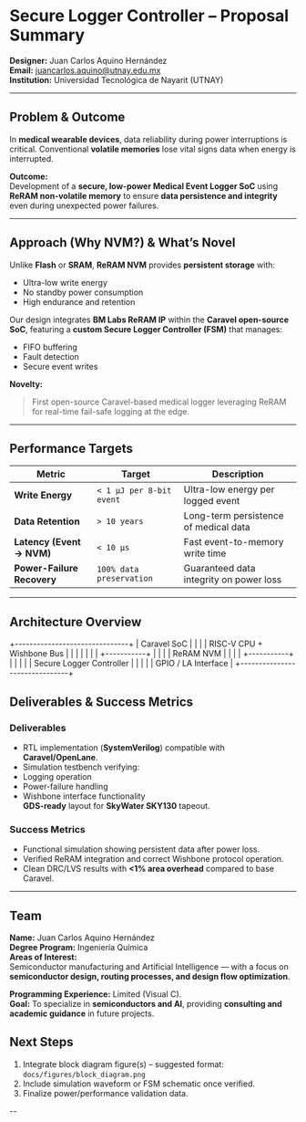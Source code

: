 #  Secure Logger Controller – Proposal Summary

**Designer:** Juan Carlos Aquino Hernández  
**Email:** [juancarlos.aquino@utnay.edu.mx](mailto:juancarlos.aquino@utnay.edu.mx)  
**Institution:** Universidad Tecnológica de Nayarit (UTNAY)  

---

##  Problem & Outcome

In **medical wearable devices**, data reliability during power interruptions is critical. Conventional **volatile memories** lose vital signs data when energy is interrupted.

**Outcome:**  
Development of a **secure, low-power Medical Event Logger SoC** using **ReRAM non-volatile memory** to ensure **data persistence and integrity** even during unexpected power failures.

---

##  Approach (Why NVM?) & What’s Novel

Unlike **Flash** or **SRAM**, **ReRAM NVM** provides **persistent storage** with:
- Ultra-low write energy  
- No standby power consumption  
- High endurance and retention  

Our design integrates **BM Labs ReRAM IP** within the **Caravel open-source SoC**, featuring a **custom Secure Logger Controller (FSM)** that manages:
- FIFO buffering  
- Fault detection  
- Secure event writes  

**Novelty:**  
> First open-source Caravel-based medical logger leveraging ReRAM for real-time fail-safe logging at the edge.

---

##  Performance Targets

| **Metric**                 |         **Target**                          | **Description**                        |
|----------------------------|---------------------------------------------|-----------------------------------------|
| **Write Energy**           | `< 1 µJ per 8-bit event`                    | Ultra-low energy per logged event       |
| **Data Retention**         | `> 10 years`                                | Long-term persistence of medical data   |
| **Latency (Event → NVM)**  | `< 10 µs`                                   | Fast event-to-memory write time         |
| **Power-Failure Recovery** | `100% data preservation`                    | Guaranteed data integrity on power loss |

---

##  Architecture Overview

   +-------------------------------+
   |          Caravel SoC          |
   |                               |
   |   RISC-V CPU + Wishbone Bus   |
   |        |           |          |
   |        |     +-----------+    |
   |        |     | ReRAM NVM |    |
   |        |     +-----------+    |
   |        |                      |
   |  Secure Logger Controller     |
   |        |                      |
   |    GPIO / LA Interface        |
   +-------------------------------+



##  Deliverables & Success Metrics

### Deliverables
-  RTL implementation (**SystemVerilog**) compatible with **Caravel/OpenLane**.  
-  Simulation testbench verifying:
  - Logging operation  
  - Power-failure handling  
  - Wishbone interface functionality  
 **GDS-ready** layout for **SkyWater SKY130** tapeout.

### Success Metrics
- Functional simulation showing persistent data after power loss.  
- Verified ReRAM integration and correct Wishbone protocol operation.  
- Clean DRC/LVS results with **<1% area overhead** compared to base Caravel.

---

##  Team

**Name:** Juan Carlos Aquino Hernández  
**Degree Program:** Ingeniería Química  
**Areas of Interest:**  
Semiconductor manufacturing and Artificial Intelligence — with a focus on **semiconductor design, routing processes, and design flow optimization**.  

**Programming Experience:** Limited (Visual C).  
**Goal:** To specialize in **semiconductors and AI**, providing **consulting and academic guidance** in future projects.



##  Next Steps

1. Integrate block diagram figure(s) – suggested format: `docs/figures/block_diagram.png`  
2. Include simulation waveform or FSM schematic once verified.  
3. Finalize power/performance validation data.

--

